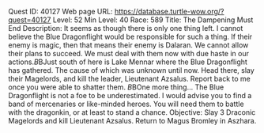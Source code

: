 Quest ID: 40127
Web page URL: https://database.turtle-wow.org/?quest=40127
Level: 52
Min Level: 40
Race: 589
Title: The Dampening Must End
Description: It seems as though there is only one thing left. I cannot believe the Blue Dragonflight would be responsible for such a thing. If their enemy is magic, then that means their enemy is Dalaran. We cannot allow their plans to succeed. We must deal with them now with due haste in our actions.$B$BJust south of here is Lake Mennar where the Blue Dragonflight has gathered. The cause of which was unknown until now. Head there, slay their Magelords, and kill the leader, Lieutenant Azsalus. Report back to me once you were able to shatter them. $B$BOne more thing... The Blue Dragonflight is not a foe to be underestimated. I would advise you to find a band of mercenaries or like-minded heroes. You will need them to battle with the dragonkin, or at least to stand a chance.
Objective: Slay 3 Draconic Magelords and kill Lieutenant Azsalus. Return to Magus Bromley in Aszhara.
